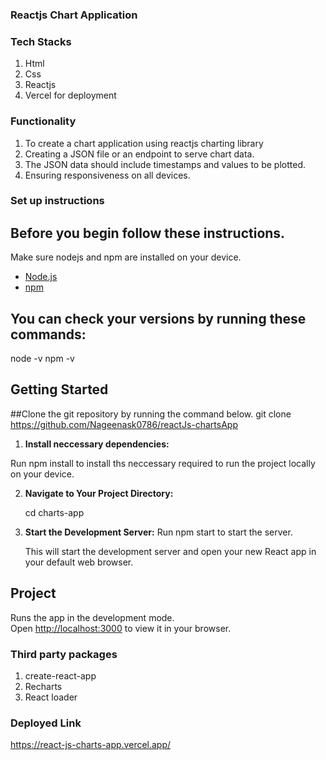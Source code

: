 ### Reactjs Chart Application

### Tech Stacks
1. Html
2. Css
3. Reactjs
4. Vercel for deployment

### Functionality
1. To create a chart application using reactjs charting library
2. Creating a JSON file or an endpoint to serve chart data.
3. The JSON data should include timestamps and values to be plotted.
4. Ensuring responsiveness on all devices.

### Set up instructions
## Before you begin follow these instructions.
Make sure nodejs and npm are installed on your device.
- [Node.js](https://nodejs.org/) 
- [npm](https://www.npmjs.com/) 

## You can check your versions by running these commands:

node -v
npm -v

## Getting Started

##Clone the git repository by running the command below.
git clone https://github.com/Nageenask0786/reactJs-chartsApp

1. **Install neccessary dependencies:**

Run npm install to install ths neccessary required to run the project locally on your device.

2. **Navigate to Your Project Directory:**

   cd charts-app

4. **Start the Development Server:**
  Run npm start to start the server.

   This will start the development server and open your new React app in your default web browser.

## Project 
Runs the app in the development mode.\
Open [http://localhost:3000](http://localhost:3000) to view it in your browser.

### Third party packages
1. create-react-app
2. Recharts
3. React loader

### Deployed Link
https://react-js-charts-app.vercel.app/
